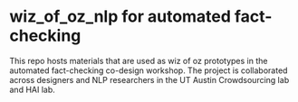 # wiz_of_oz_nlp for automated fact-checking
This repo hosts materials that are used as wiz of oz prototypes in the automated fact-checking co-design workshop. 
The project is collaborated across designers and NLP researchers in the UT Austin Crowdsourcing lab and HAI lab.
